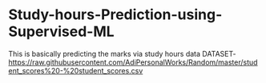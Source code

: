 # Study-hours-Prediction-using-Supervised-ML
This is basically predicting the marks via study hours data
DATASET- https://raw.githubusercontent.com/AdiPersonalWorks/Random/master/student_scores%20-%20student_scores.csv
